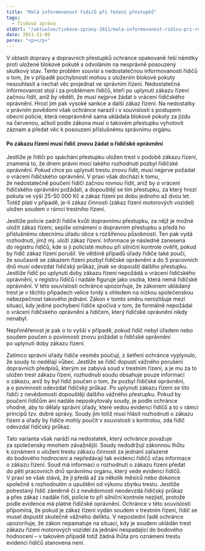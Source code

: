 ```yaml
---
title: "Malá informovanost řidičů při řešení přestupků"
tags:
  - Tisková zpráva
oldUrl: "/aktualne/tiskove-zpravy-2011/mala-informovanost-ridicu-pri-reseni-prestupku"
date: 2011-11-09
perex: "<p></p>"
---
```


<!-- imported from the old website -->

<p>V oblasti dopravy a dopravních přestupků ochránce opakovaně řeší námitky proti uložené blokové pokutě s odvoláním na nesprávně posouzený skutkový stav. Tento problém souvisí s nedostatečnou informovaností řidičů o tom, že v případě pochybností mohou s uložením blokové pokuty nesouhlasit a nechat věc projednat ve správním řízení. Nedostatečná informovanost stojí i za problémem řidičů, kteří po uplynutí zákazu řízení začnou řídit, aniž by věděli, že musí nejprve žádat o vrácení řidičského oprávnění. Hrozí jim pak vysoké sankce a další zákaz řízení. Na nedostatky v právním povědomí však ochránce narazil i v souvislosti s postupem obecní policie, která neoprávněně sama ukládala blokové pokuty za jízdu na červenou, ačkoli podle zákona musí o takovém přestupku vyhotovit záznam a předat věc k posouzení příslušnému správnímu orgánu.</p><h4>Po zákazu řízení musí řidič znovu žádat o řidičské oprávnění </h4><p>Jestliže je řidiči po spáchání přestupku uložen trest v podobě zákazu řízení, znamená to, že dnem právní moci takého rozhodnutí pozbyl řidičské oprávnění. Pokud chce po uplynutí trestu znovu řídit, musí nejprve požádat o vrácení řidičského oprávnění. V praxi však dochází k tomu, že nedostatečně poučení řidiči začnou rovnou řídit, aniž by o vrácení řidičského oprávnění požádali, a dopouštějí se tím přestupku, za který hrozí pokuta ve výši 25-50 000 Kč a zákaz řízení po dobu jednoho až dvou let. Totéž platí v případě, je-li zákaz činnosti (zákaz řízení motorových vozidel) uložen soudem v rámci trestního řízení.</p><p>Jestliže policie zadrží řidiče kvůli dopravnímu přestupku, za nějž je možné uložit zákaz řízení, sepíše oznámení o dopravním přestupku a předá ho příslušnému obecnímu úřadu obce s rozšířenou působností. Ten pak vydá rozhodnutí, jímž mj. uloží zákaz řízení. Informace je následně zanesena do registru řidičů, kde si ji policisté mohou při silniční kontrole ověřit, pokud by řidič zákaz řízení porušil. Ve většině případů úřady řidiče také poučí, že současně se zákazem řízení pozbyl řidičské oprávnění a do 5 pracovních dnů musí odevzdat řidičský průkaz, jinak se dopouští dalšího přestupku. Jestliže řidič po uplynutí doby zákazu řízení nepožádá o vrácení řidičského oprávnění, v registru řidičů i nadále figuruje jako osoba, která nemá řidičské oprávnění. V této souvislosti ochránce upozorňuje, že zákonem ukládaný trest je v těchto případech velice tvrdý s ohledem na nízkou společenskou nebezpečnost takového jednání. Zákon v tomto směru nerozlišuje mezi situací, kdy jediné pochybení řidiče spočívá v tom, že formálně nepožádal o vrácení řidičského oprávnění a řidičem, který řidičské oprávnění nikdy nenabyl.</p><p>Nepřiměřenost je pak o to vyšší v případě, pokud řidič nebyl úřadem nebo soudem poučen o povinnosti znovu požádat o řidičské oprávnění po uplynutí doby zákazu řízení.</p><p>Zatímco správní úřady řidiče vesměs poučují, z šetření ochránce vyplynulo, že soudy to nedělají vůbec. Jestliže se řidič dopustí vážného porušení dopravních předpisů, kterým se zabývá soud v trestním řízení, a je mu za to uložen trest zákazu řízení, rozhodnutí soudu obsahuje pouze informaci o zákazu, aniž by byl řidič poučen o tom, že pozbyl řidičské oprávnění, a o povinnosti odevzdat řidičský průkaz. Po uplynutí zákazu řízení se tito řidiči z nevědomosti dopouštějí dalšího vážného přestupku. Pokud by poučení řidičům ani nadále neposkytovaly soudy, je podle ochránce vhodné, aby to dělaly správní úřady, které vedou evidenci řidičů a to v rámci principů tzv. dobré správy. Soudy jim totiž musí hlásit rozhodnutí o zákazu řízení a úřady by řidiče mohly poučit v souvislosti s kontrolou, zda řidič odevzdal řidičský průkaz.</p>Tato varianta však naráží na nedostatek, který ochránce považuje za společensky mnohem závažnější. Soudy nedodržují zákonnou lhůtu k oznámení o uložení trestu zákazu činnosti za jednání zařazené do bodového hodnocení a nepředávají tak evidenci řidičů včas informace o zákazu řízení. Soud má informaci o rozhodnutí o zákazu řízení předat do pěti pracovních dnů správnímu orgánu, který vede evidenci řidičů. V praxi se však stává, že ji předá až za několik měsíců nebo dokonce společně s rozhodnutím o upuštění od výkonu zbytku trestu. Jestliže potrestaný řidič záměrně či z nevědomosti neodevzdá řidičský průkaz a přes zákaz i nadále řídí, policie to při silniční kontrole nezjistí, protože podle evidence má platné řidičské oprávnění. Ochránce v této souvislosti připomíná, že pokud je zákaz řízení vydán soudem v trestním řízení, řidič se musel dopustit skutečně vážného deliktu. V neposlední řadě ochránce upozorňuje, že zákon nepamatuje na situaci, kdy je soudem ukládán trest zákazu řízení motorových vozidel za jednání nespadající do bodového hodnocení – v takovém případě totiž žádná lhůta pro oznámení trestu evidenci řidičů stanovena není.
